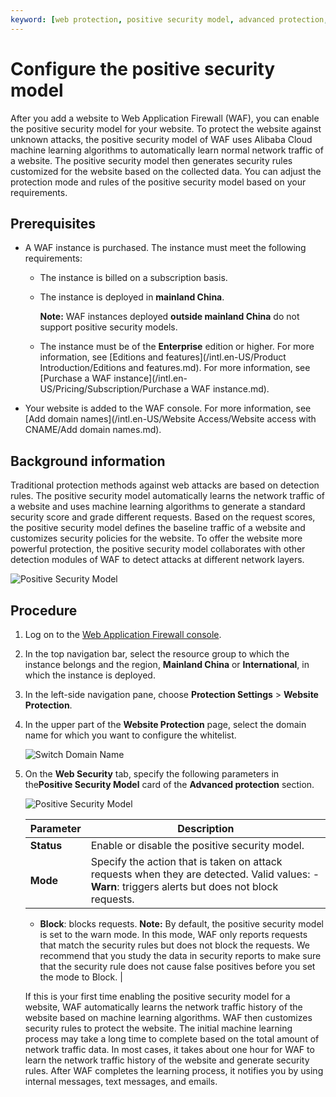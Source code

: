 ```yaml
---
keyword: [web protection, positive security model, advanced protection, machine learning, custom policy]
---
```


# Configure the positive security model

After you add a website to Web Application Firewall \(WAF\), you can enable the positive security model for your website. To protect the website against unknown attacks, the positive security model of WAF uses Alibaba Cloud machine learning algorithms to automatically learn normal network traffic of a website. The positive security model then generates security rules customized for the website based on the collected data. You can adjust the protection mode and rules of the positive security model based on your requirements.

## Prerequisites

-   A WAF instance is purchased. The instance must meet the following requirements:

    -   The instance is billed on a subscription basis.
    -   The instance is deployed in **mainland China**.

        **Note:** WAF instances deployed **outside mainland China** do not support positive security models.

    -   The instance must be of the **Enterprise** edition or higher. For more information, see [Editions and features](/intl.en-US/Product Introduction/Editions and features.md).
    For more information, see [Purchase a WAF instance](/intl.en-US/Pricing/Subscription/Purchase a WAF instance.md).

-   Your website is added to the WAF console. For more information, see [Add domain names](/intl.en-US/Website Access/Website access with CNAME/Add domain names.md).

## Background information

Traditional protection methods against web attacks are based on detection rules. The positive security model automatically learns the network traffic of a website and uses machine learning algorithms to generate a standard security score and grade different requests. Based on the request scores, the positive security model defines the baseline traffic of a website and customizes security policies for the website. To offer the website more powerful protection, the positive security model collaborates with other detection modules of WAF to detect attacks at different network layers.

![Positive Security Model](https://static-aliyun-doc.oss-cn-hangzhou.aliyuncs.com/assets/img/en-US/3328549951/p53450.png)

## Procedure

1.  Log on to the [Web Application Firewall console](https://yundun.console.aliyun.com/?p=waf).

2.  In the top navigation bar, select the resource group to which the instance belongs and the region, **Mainland China** or **International**, in which the instance is deployed.

3.  In the left-side navigation pane, choose **Protection Settings** \> **Website Protection**.

4.  In the upper part of the **Website Protection** page, select the domain name for which you want to configure the whitelist.

    ![Switch Domain Name](https://static-aliyun-doc.oss-cn-hangzhou.aliyuncs.com/assets/img/en-US/8038549951/p77231.png)

5.  On the **Web Security** tab, specify the following parameters in the**Positive Security Model** card of the **Advanced protection** section.

    ![Positive Security Model](https://static-aliyun-doc.oss-cn-hangzhou.aliyuncs.com/assets/img/en-US/3328549951/p74264.png)

    |Parameter|Description|
    |---------|-----------|
    |**Status**|Enable or disable the positive security model.|
    |**Mode**|Specify the action that is taken on attack requests when they are detected. Valid values:     -   **Warn**: triggers alerts but does not block requests.
    -   **Block**: blocks requests.
**Note:** By default, the positive security model is set to the warn mode. In this mode, WAF only reports requests that match the security rules but does not block the requests. We recommend that you study the data in security reports to make sure that the security rule does not cause false positives before you set the mode to Block. |

    If this is your first time enabling the positive security model for a website, WAF automatically learns the network traffic history of the website based on machine learning algorithms. WAF then customizes security rules to protect the website. The initial machine learning process may take a long time to complete based on the total amount of network traffic data. In most cases, it takes about one hour for WAF to learn the network traffic history of the website and generate security rules. After WAF completes the learning process, it notifies you by using internal messages, text messages, and emails.


